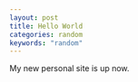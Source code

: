 ```yaml
---
layout: post
title: Hello World
categories: random
keywords: "random"
---
```

My new personal site is up now.
